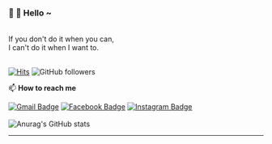 ### 👋 🤔  Hello ~
<br>
If you don't do it when you can,<br>
I can't do it when I want to.  
<br><br>

[![Hits](https://hits.seeyoufarm.com/api/count/incr/badge.svg?url=https%3A%2F%2Fgithub.com%2FShinHoChull&count_bg=%2361C713&title_bg=%23981111&icon=&icon_color=%23B61515&title=hits&edge_flat=false)](https://github.com/ShinHoChull) 
![GitHub followers](https://img.shields.io/github/followers/ShinHoChull?style=social)

📫  **How to reach me**

[![Gmail Badge](https://img.shields.io/badge/Gmail-d14736?style=flat.sguare&logo=Gmail&logoColor=white&link=mailto:toyy1004kr@gmail.com)](mailto:toyy1004kr@gmail.com)
[![Facebook Badge](https://img.shields.io/badge/facebook-1877f2?style=flat.sguare&logo=facebook&logoColor=white&link=https://www.facebook.com/profile.php?id=100002001408932)](https://www.facebook.com/profile.php?id=100002001408932)
[![Instagram Badge](https://img.shields.io/badge/instagram-3037d2?style=flat.sguare&logo=instagram&logoColor=white&link=https://www.instagram.com/toyy1004kr/?hl=ko)](https://www.instagram.com/toyy1004kr/?hl=ko)
<br><br>
![Anurag's GitHub stats](https://github-readme-stats.vercel.app/api?username=ShinHoChull&show_icons=true&theme=radical)
* * *



<!--
**ShinHoChull/ShinHoChull** is a ✨ _special_ ✨ repository because its `README.md` (this file) appears on your GitHub profile.

Here are some ideas to get you started:

- 🔭 I’m currently working on ...
- 🌱 I’m currently learning ...
- 👯 I’m looking to collaborate on ...
- 🤔 I’m looking for help with ...
- 💬 Ask me about ...
- 📫 How to reach me: ...
- 😄 Pronouns: ...
- ⚡ Fun fact: ...
-->
